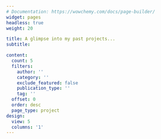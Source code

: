 ```yaml
---
# Documentation: https://wowchemy.com/docs/page-builder/
widget: pages
headless: true
weight: 20

title: A glimpse into my past projects...
subtitle:

content:
  count: 5
  filters:
    author: ''
    category: ''
    exclude_featured: false
    publication_type: ''
    tag: ''
  offset: 0
  order: desc
  page_type: project
design:
  view: 5
  columns: '1'
---
```

